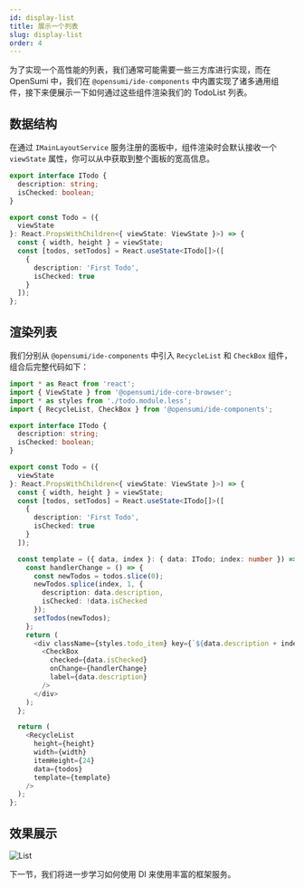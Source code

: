 ```yaml
---
id: display-list
title: 展示一个列表
slug: display-list
order: 4
---
```


为了实现一个高性能的列表，我们通常可能需要一些三方库进行实现，而在 OpenSumi 中，我们在 `@opensumi/ide-components` 中内置实现了诸多通用组件，接下来便展示一下如何通过这些组件渲染我们的 TodoList 列表。

## 数据结构

在通过 `IMainLayoutService` 服务注册的面板中，组件渲染时会默认接收一个 `viewState` 属性，你可以从中获取到整个面板的宽高信息。

```ts
export interface ITodo {
  description: string;
  isChecked: boolean;
}

export const Todo = ({
  viewState
}: React.PropsWithChildren<{ viewState: ViewState }>) => {
  const { width, height } = viewState;
  const [todos, setTodos] = React.useState<ITodo[]>([
    {
      description: 'First Todo',
      isChecked: true
    }
  ]);
};
```

## 渲染列表

我们分别从 `@opensumi/ide-components` 中引入 `RecycleList` 和 `CheckBox` 组件，组合后完整代码如下：

```ts
import * as React from 'react';
import { ViewState } from '@opensumi/ide-core-browser';
import * as styles from './todo.module.less';
import { RecycleList, CheckBox } from '@opensumi/ide-components';

export interface ITodo {
  description: string;
  isChecked: boolean;
}

export const Todo = ({
  viewState
}: React.PropsWithChildren<{ viewState: ViewState }>) => {
  const { width, height } = viewState;
  const [todos, setTodos] = React.useState<ITodo[]>([
    {
      description: 'First Todo',
      isChecked: true
    }
  ]);

  const template = ({ data, index }: { data: ITodo; index: number }) => {
    const handlerChange = () => {
      const newTodos = todos.slice(0);
      newTodos.splice(index, 1, {
        description: data.description,
        isChecked: !data.isChecked
      });
      setTodos(newTodos);
    };
    return (
      <div className={styles.todo_item} key={`${data.description + index}`}>
        <CheckBox
          checked={data.isChecked}
          onChange={handlerChange}
          label={data.description}
        />
      </div>
    );
  };

  return (
    <RecycleList
      height={height}
      width={width}
      itemHeight={24}
      data={todos}
      template={template}
    />
  );
};
```

## 效果展示

![List](https://img.alicdn.com/imgextra/i2/O1CN011vAfYR1PVVpp1V4WI_!!6000000001846-2-tps-2738-1810.png)

下一节，我们将进一步学习如何使用 DI 来使用丰富的框架服务。
